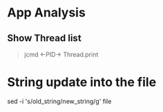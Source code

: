 # App Analysis
## Show Thread list
> jcmd <-PID-> Thread.print

# String update into the file
sed -i 's/old_string/new_string/g' file
